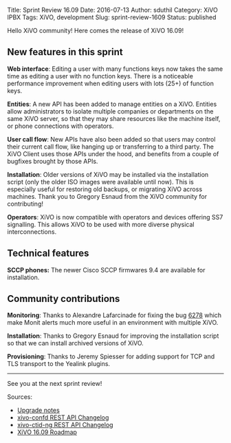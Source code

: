 Title: Sprint Review 16.09
Date: 2016-07-13
Author: sduthil
Category: XiVO IPBX
Tags: XiVO, development
Slug: sprint-review-1609
Status: published

Hello XiVO community! Here comes the release of XiVO 16.09!

New features in this sprint
---------------------------

**Web interface**: Editing a user with many functions keys now takes the same time as editing a user with no function keys. There is a noticeable performance improvement when editing users with lots (25+) of function keys.

**Entities**: A new API has been added to manage entities on a XiVO. Entities allow administrators to isolate multiple companies or departments on the same XiVO server, so that they may share resources like the machine itself, or phone connections with operators.

**User call flow**: New APIs have also been added so that users may control their current call flow, like hanging up or transferring to a third party. The XiVO Client uses those APIs under the hood, and benefits from a couple of bugfixes brought by those APIs.

**Installation**: Older versions of XiVO may be installed via the installation script (only the older ISO images were available until now). This is especially useful for restoring old backups, or migrating XiVO across machines. Thank you to Gregory Esnaud from the XiVO community for contributing!

**Operators**: XiVO is now compatible with operators and devices offering SS7 signalling. This allows XiVO to be used with more diverse physical interconnections.


Technical features
------------------

**SCCP phones:** The newer Cisco SCCP firmwares 9.4 are available for installation.


Community contributions
-----------------------

**Monitoring**: Thanks to Alexandre Lafarcinade for fixing the bug [6278](http://projects.xivo.io/issues/6278) which make Monit alerts much more useful in an environment with multiple XiVO.

**Installation**: Thanks to Gregory Esnaud for improving the installation script so that we can install archived versions of XiVO.

**Provisioning**: Thanks to Jeremy Spiesser for adding support for TCP and TLS transport to the Yealink plugins.

---

See you at the next sprint review!

Sources:

* [Upgrade notes](http://documentation.xivo.io/en/latest/upgrade/upgrade.html#upgrade-notes)
* [xivo-confd REST API Changelog](http://documentation.xivo.io/en/latest/api_sdk/rest_api/confd/changelog.html)
* [xivo-ctid-ng REST API Changelog](http://documentation.xivo.io/en/latest/api_sdk/rest_api/ctid-ng/changelog.html)
* [XiVO 16.09 Roadmap](http://projects.xivo.io/versions/245)
